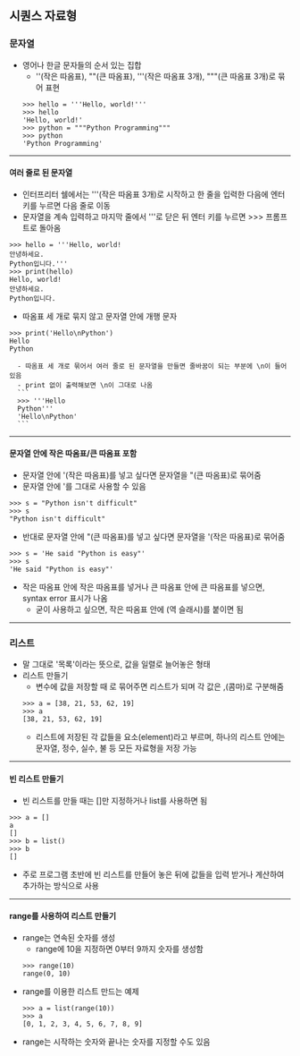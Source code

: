 ## 시퀀스 자료형
### 문자열
   - 영어나 한글 문자들의 순서 있는 집합
      - ''(작은 따옴표), ""(큰 따옴표), '''(작은 따옴표 3개), """(큰 따옴표 3개)로 묶어 표현
      ```
      >>> hello = '''Hello, world!'''
      >>> hello
      'Hello, world!'
      >>> python = """Python Programming"""
      >>> python
      'Python Programming'
      ```
---

#### 여러 줄로 된 문자열
   - 인터프리터 쉘에서는 '''(작은 따옴표 3개)로 시작하고 한 줄을 입력한 다음에 엔터키를 누르면 다음 줄로 이동
   - 문자열을 계속 입력하고 마지막 줄에서 '''로 닫은 뒤 엔터 키를 누르면 >>> 프롬프트로 돌아옴
   ```
   >>> hello = '''Hello, world!
   안녕하세요.
   Python입니다.'''
   >>> print(hello)
   Hello, world!
   안녕하세요.
   Python입니다.
   ```
   - 따옴표 세 개로 묶지 않고 문자열 안에 개행 문자
   ```
   >>> print('Hello\nPython')
   Hello
   Python
   ```
      - 따옴표 세 개로 묶어서 여러 줄로 된 문자열을 만들면 줄바꿈이 되는 부분에 \n이 들어있음
      - print 없이 출력해보면 \n이 그대로 나옴
      ```
      >>> '''Hello
      Python'''
      'Hello\nPython'
      ```
---

#### 문자열 안에 작은 따옴표/큰 따옴표 포함
   - 문자열 안에 '(작은 따옴표)를 넣고 싶다면 문자열을 "(큰 따옴표)로 묶어줌
   - 문자열 안에 '를 그대로 사용할 수 있음
   ```
   >>> s = "Python isn't difficult"
   >>> s
   "Python isn't difficult"
   ```
   - 반대로 문자열 안에 "(큰 따옴표)를 넣고 싶다면 문자열을 '(작은 따옴표)로 묶어줌
   ```
   >>> s = 'He said "Python is easy"'
   >>> s
   'He said "Python is easy"'
   ```
   - 작은 따옴표 안에 작은 따옴표를 넣거나 큰 따옴표 안에 큰 따옴표를 넣으면, syntax error 표시가 나옴
      - 굳이 사용하고 싶으면, 작은 따옴표 안에 \(역 슬래시)를 붙이면 됨      
---

### 리스트
   - 말 그대로 '목록'이라는 뜻으로, 값을 일렬로 늘어놓은 형태
   - 리스트 만들기
      - 변수에 값을 저장할 때 [](대괄호)로 묶어주면 리스트가 되며 각 값은 ,(콤마)로 구분해줌
      ```
      >>> a = [38, 21, 53, 62, 19]
      >>> a
      [38, 21, 53, 62, 19]
      ```
      - 리스트에 저장된 각 값들을 요소(element)라고 부르며, 하나의 리스트 안에는 문자열, 정수, 실수, 불 등 모든 자료형을 저장 가능
---

#### 빈 리스트 만들기
   - 빈 리스트를 만들 때는 []만 지정하거나 list를 사용하면 됨
   ```
   >>> a = []
   a
   []
   >>> b = list()
   >>> b
   []
   ```
   - 주로 프로그램 초반에 빈 리스트를 만들어 놓은 뒤에 값들을 입력 받거나 계산하여 추가하는 방식으로 사용
---

#### range를 사용하여 리스트 만들기
   - range는 연속된 숫자를 생성
      - range에 10을 지정하면 0부터 9까지 숫자를 생성함
      ```
      >>> range(10)
      range(0, 10)
      ```
   - range를 이용한 리스트 만드는 예제
      ```
      >>> a = list(range(10))
      >>> a
      [0, 1, 2, 3, 4, 5, 6, 7, 8, 9]
      ```
   - range는 시작하는 숫자와 끝나는 숫자를 지정할 수도 있음
   
   
   
